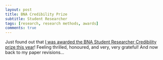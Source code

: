```yaml
---
layout: post
title: BNA Credibility Prize
subtitle: Student Researcher
tags: [research, research methods, awards]
comments: true
---
```


Just found out that [I was awarded the BNA Student Researcher Credibility prize this year](https://www.bna.org.uk/mediacentre/news/credibility-prize-2023/)!
Feeling thrilled, honoured, and very, very grateful! And now back to my paper revisions...
